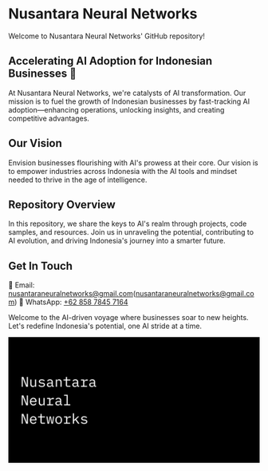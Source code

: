 # Nusantara Neural Networks

Welcome to Nusantara Neural Networks' GitHub repository!

## Accelerating AI Adoption for Indonesian Businesses 🚀

At Nusantara Neural Networks, we're catalysts of AI transformation. Our mission is to fuel the growth of Indonesian businesses by fast-tracking AI adoption—enhancing operations, unlocking insights, and creating competitive advantages.

## Our Vision

Envision businesses flourishing with AI's prowess at their core. Our vision is to empower industries across Indonesia with the AI tools and mindset needed to thrive in the age of intelligence.

## Repository Overview

In this repository, we share the keys to AI's realm through projects, code samples, and resources. Join us in unraveling the potential, contributing to AI evolution, and driving Indonesia's journey into a smarter future.

## Get In Touch
<!--
🌐 Website: []()
-->
📧 Email: nusantaraneuralnetworks@gmail.com(nusantaraneuralnetworks@gmail.com)
📱 WhatsApp: [+62 858 7845 7164](https://wa.me/+6285878457164)

Welcome to the AI-driven voyage where businesses soar to new heights. Let's redefine Indonesia's potential, one AI stride at a time.

[![Nusantara Neural Networks Github Social Media Preview](/profile/nusantara-neural-networks-github-social-media-preview.png)](https://www.nusantaraneural.com)
